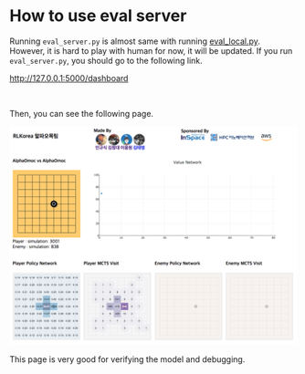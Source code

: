 # How to use eval server

Running `eval_server.py` is almost same with running [eval_local.py](https://github.com/reinforcement-learning-kr/alpha_omok/blob/master/docs/5_How_to_use_eval_local.md). However, it is hard to play with human for now, it will be updated. If you run `eval_server.py`, you should go to the following link. 

http://127.0.0.1:5000/dashboard

<br>

Then, you can see the following page. 

<p align= "center">
  <img src="./image/web_screen.png" width="800" alt="simple board example" />
</p>

This page is very good for verifying the model and debugging. 